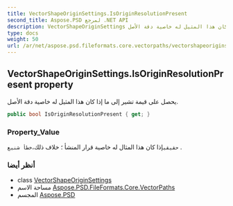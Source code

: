 ```yaml
---
title: VectorShapeOriginSettings.IsOriginResolutionPresent
second_title: Aspose.PSD لمرجع .NET API
description: VectorShapeOriginSettings ملكية. يحصل على قيمة تشير إلى ما إذا كان هذا المثيل له خاصية دقة الأصل.
type: docs
weight: 50
url: /ar/net/aspose.psd.fileformats.core.vectorpaths/vectorshapeoriginsettings/isoriginresolutionpresent/
---
```

## VectorShapeOriginSettings.IsOriginResolutionPresent property

يحصل على قيمة تشير إلى ما إذا كان هذا المثيل له خاصية دقة الأصل.

```csharp
public bool IsOriginResolutionPresent { get; }
```

### Property_Value

`حقيقي`إذا كان هذا المثال له خاصية قرار المنشأ ؛ خلاف ذلك،`خطأ شنيع` .

### أنظر أيضا

* class [VectorShapeOriginSettings](../)
* مساحة الاسم [Aspose.PSD.FileFormats.Core.VectorPaths](../../vectorshapeoriginsettings/)
* المجسم [Aspose.PSD](../../../)


